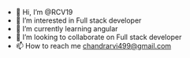 - 👋 Hi, I’m @RCV19
- 👀 I’m interested in Full stack developer
- 🌱 I’m currently learning angular
- 💞️ I’m looking to collaborate on Full stack developer
- 📫 How to reach me chandrarvi499@gmail.com

<!---
RCV19/RCV19 is a ✨ special ✨ repository because its `README.md` (this file) appears on your GitHub profile.
You can click the Preview link to take a look at your changes.
--->
